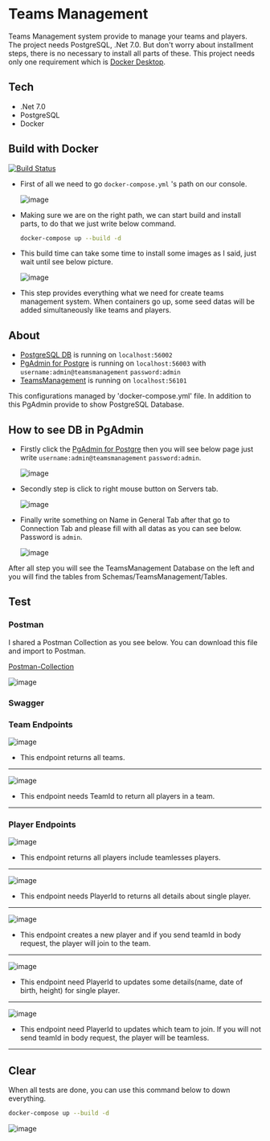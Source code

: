 # Teams Management
Teams Management system provide to manage your teams and players. The project needs PostgreSQL, .Net 7.0. But don't worry about installment steps, there is no necessary to install all parts of these. This project needs only one requirement which is [Docker Desktop](https://www.docker.com/products/docker-desktop).

## Tech
- .Net 7.0
- PostgreSQL 
- Docker


## Build with Docker
[![Build Status](https://travis-ci.org/joemccann/dillinger.svg?branch=master)](https://travis-ci.org/joemccann/dillinger)
- First of all we need to go `docker-compose.yml` 's path on our console.

     ![image](https://user-images.githubusercontent.com/38660944/222956785-e0971abd-d298-433c-a2e5-797269f1601c.png)
     
- Making sure we are on the right path, we can start build and install parts, to do that we just write below command.
  ```sh
  docker-compose up --build -d 
  ```
- This build time can take some time to install some images as I said, just wait until see below picture.

     ![image](https://user-images.githubusercontent.com/38660944/222951948-a583febf-6b0f-46db-a988-deb7a6252ab0.png)

- This step provides everything what we need for create teams management system. When containers go up, some seed datas will be added simultaneously like teams and players.


## About
- [PostgreSQL DB](http://localhost:56002) is running on   `localhost:56002`
- [PgAdmin for Postgre](http://localhost:56003) is running on `localhost:56003` with `username:admin@teamsmanagement` `password:admin`
- [TeamsManagement](http://localhost:56101/swagger) is running on `localhost:56101`

This configurations managed by 'docker-compose.yml' file. In addition to this PgAdmin provide to show PostgreSQL Database.


## How to see DB in PgAdmin
  - Firstly click the [PgAdmin for Postgre](http://localhost:56003) then you will see below page just write `username:admin@teamsmanagement` `password:admin`.

    ![image](https://user-images.githubusercontent.com/38660944/222953058-7eacd0d9-d309-449a-b139-baf2255886ff.png)

  - Secondly step is click to right mouse button on Servers tab.
  
    ![image](https://user-images.githubusercontent.com/38660944/149299381-3a42ea46-b30c-4072-9470-21e8df84f6b5.png)
    
  - Finally write something on Name in General Tab after that go to Connection Tab and please fill with all datas as you can see below. Password is `admin`.
  
    ![image](https://user-images.githubusercontent.com/38660944/222953123-06628eb4-23d9-46f0-8447-017d67faaddc.png)
    
After all step you will see the TeamsManagement Database on the left and you will find the tables from Schemas/TeamsManagement/Tables.

## Test
### Postman
I shared a Postman Collection as you see below. You can download this file and import to Postman.

[Postman-Collection](https://drive.google.com/file/d/13dLXLoyXO4aW9HoYVfOICbxGUsg8oNL8/view?usp=sharing)

![image](https://user-images.githubusercontent.com/38660944/222953515-b7994694-891d-4241-afa9-7d566aab691f.png)

### Swagger
  ### Team Endpoints
  
  ![image](https://user-images.githubusercontent.com/38660944/222955781-5272f82a-92f6-4ee8-97f5-4849cf798b88.png)
  - This endpoint returns all teams.
---------------------
  ![image](https://user-images.githubusercontent.com/38660944/222955818-f10239e2-dfeb-4d82-9aeb-485ece50edbb.png)
  - This endpoint needs TeamId to return all players in a team.
---------------------

  ### Player Endpoints
  
  ![image](https://user-images.githubusercontent.com/38660944/222955872-826d3a61-b5b0-4a74-85d6-7d50c79bcb67.png)
  - This endpoint returns all players include teamlesses players.
---------------------
  ![image](https://user-images.githubusercontent.com/38660944/222955930-4eb86dbe-951c-4c10-8dcc-a180df8c1060.png)
  - This endpoint needs PlayerId to returns all details about single player.
---------------------
  ![image](https://user-images.githubusercontent.com/38660944/222956004-410e5f46-75d3-46cf-892d-8415e78778d8.png)
  - This endpoint creates a new player and if you send teamId in body request, the player will join to the team.
---------------------
  ![image](https://user-images.githubusercontent.com/38660944/222956093-545ea659-1039-4822-baff-db22f3576b68.png)
  - This endpoint need PlayerId to updates some details(name, date of birth, height) for single player.
---------------------
  ![image](https://user-images.githubusercontent.com/38660944/222956203-7924f397-48dc-445c-a143-1c5183d75b2c.png)
  - This endpoint need PlayerId to updates which team to join. If you will not send teamId in body request, the player will be teamless.
---------------------

## Clear
  When all tests are done, you can use this command below to down everything.
  ```sh
  docker-compose up --build -d 
  ```
  ![image](https://user-images.githubusercontent.com/38660944/222957932-68aae795-6f5c-4ad7-82af-7fa511ac0310.png)
